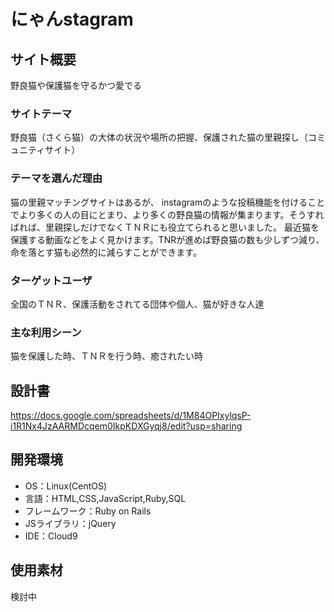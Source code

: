 # にゃんstagram

## サイト概要
野良猫や保護猫を守るかつ愛でる

### サイトテーマ
野良猫（さくら猫）の大体の状況や場所の把握、保護された猫の里親探し（コミュニティサイト）

### テーマを選んだ理由
猫の里親マッチングサイトはあるが、 instagramのような投稿機能を付けることでより多くの人の目にとまり、より多くの野良猫の情報が集まります。そうすればれば、里親探しだけでなくＴＮＲにも役立てられると思いました。
最近猫を保護する動画などをよく見かけます。TNRが進めば野良猫の数も少しずつ減り、命を落とす猫も必然的に減らすことができます。

### ターゲットユーザ
全国のＴＮＲ、保護活動をされてる団体や個人、猫が好きな人達

### 主な利用シーン
猫を保護した時、ＴＮＲを行う時、癒されたい時

## 設計書
https://docs.google.com/spreadsheets/d/1M84OPIxylqsP-i1R1Nx4JzAARMDcqem0IkpKDXGyqj8/edit?usp=sharing

## 開発環境
- OS：Linux(CentOS)
- 言語：HTML,CSS,JavaScript,Ruby,SQL
- フレームワーク：Ruby on Rails
- JSライブラリ：jQuery
- IDE：Cloud9

## 使用素材
検討中